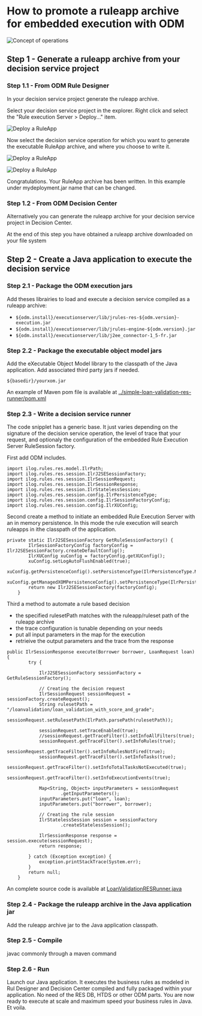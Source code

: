 # How to promote a ruleapp archive for embedded execution with ODM

![Concept of operations](ODM-embedded-jse-exec.jpg "Concept of operations")

## Step 1 - Generate a ruleapp archive from your decision service project
### Step 1.1 - From ODM Rule Designer
In your decision service project generate the ruleapp archive.

Select your decision service project in the explorer. Right click and select the "Rule execution Server > Deploy..." item.

![Deploy a RuleApp](ODM-RuleDesigner-1.0.png "Concept of operations")

Now select the decision service operation for which you want to generate the executable RuleApp archive, and where you choose to write it.

![Deploy a RuleApp](ODM-RuleDesigner-1.1.png "Concept of operations")

![Deploy a RuleApp](ODM-RuleDesigner-1.2.png "Concept of operations")

Congratulations. Your RuleApp archive has been written. In this example under mydeployment.jar name that can be changed.

### Step 1.2 - From ODM Decision Center
Alternatively you can generate the ruleapp archive for your decision service project in Decision Center.

At the end of this step you have obtained a ruleapp archive downloaded on your file system

## Step 2 - Create a Java application to execute the decision service

### Step 2.1 - Package the ODM execution jars
Add theses librairies to load and execute a decision service compiled as a ruleapp archive:
* `${odm.install}/executionserver/lib/jrules-res-${odm.version}-execution.jar`
* `${odm.install}/executionserver/lib/jrules-engine-${odm.version}.jar`
* `${odm.install}/executionserver/lib/j2ee_connector-1_5-fr.jar`

### Step 2.2 - Package the executable object model jars
Add the eXecutable Object Model library to the classpath of the Java application. Add associated third party jars if needed.

`${basedir}/yourxom.jar`

An example of Maven pom file is available at [../simple-loan-validation-res-runner/pom.xml](pom.xml)

### Step 2.3 - Write a decision service runner
The code snipplet has a generic base. It just varies depending on the signature of the decision service operation, the level of trace that your request, and optionaly the configuration of the embedded Rule Execution Server RuleSession factory.

First add ODM includes.

```console
import ilog.rules.res.model.IlrPath;
import ilog.rules.res.session.IlrJ2SESessionFactory;
import ilog.rules.res.session.IlrSessionRequest;
import ilog.rules.res.session.IlrSessionResponse;
import ilog.rules.res.session.IlrStatelessSession;
import ilog.rules.res.session.config.IlrPersistenceType;
import ilog.rules.res.session.config.IlrSessionFactoryConfig;
import ilog.rules.res.session.config.IlrXUConfig;
```

Second create a method to initiate an embedded Rule Execution Server with an in memory persistence. In this mode the rule execution will search ruleapps in ithe classpath of the application.

```console
private static IlrJ2SESessionFactory GetRuleSessionFactory() {
		IlrSessionFactoryConfig factoryConfig = IlrJ2SESessionFactory.createDefaultConfig();
		IlrXUConfig xuConfig = factoryConfig.getXUConfig();
		xuConfig.setLogAutoFlushEnabled(true);
		xuConfig.getPersistenceConfig().setPersistenceType(IlrPersistenceType.MEMORY);
		xuConfig.getManagedXOMPersistenceConfig().setPersistenceType(IlrPersistenceType.MEMORY);
		return new IlrJ2SESessionFactory(factoryConfig);
	}
```

Third a method to automate a rule based decision
- the specified rulesetPath matches with the ruleapp/ruleset path of the ruleapp archive
- the trace configuration is tunable depending on your needs
- put all input parameters in the map for the execution
- retrieive the output parameters and the trace from the response

```console
public IlrSessionResponse execute(Borrower borrower, LoanRequest loan) {
		try {

			IlrJ2SESessionFactory sessionFactory =  GetRuleSessionFactory();

			// Creating the decision request
			IlrSessionRequest sessionRequest = sessionFactory.createRequest();
			String rulesetPath = "/loanvalidation/loan_validation_with_score_and_grade";
			sessionRequest.setRulesetPath(IlrPath.parsePath(rulesetPath));

			sessionRequest.setTraceEnabled(true);
			//sessionRequest.getTraceFilter().setInfoAllFilters(true);
			sessionRequest.getTraceFilter().setInfoRules(true);
			sessionRequest.getTraceFilter().setInfoRulesNotFired(true);
			sessionRequest.getTraceFilter().setInfoTasks(true);
			sessionRequest.getTraceFilter().setInfoTotalTasksNotExecuted(true);
			sessionRequest.getTraceFilter().setInfoExecutionEvents(true);

			Map<String, Object> inputParameters = sessionRequest
					.getInputParameters();
			inputParameters.put("loan", loan);
			inputParameters.put("borrower", borrower);

			// Creating the rule session
			IlrStatelessSession session = sessionFactory
					.createStatelessSession();

			IlrSessionResponse response = session.execute(sessionRequest);
			return response;

		} catch (Exception exception) {
			exception.printStackTrace(System.err);
		}
		return null;
	}
```
An complete source code is available at [LoanValidationRESRunner.java](../simple-loan-validation-res-runner/src/main/java/com/ibm/decisions/loanvalidation/LoanValidationRESRunner.java)

### Step 2.4 - Package the ruleapp archive in the Java application jar
Add the ruleapp archive jar to the Java application classpath.

### Step 2.5 - Compile
javac commonly through a maven command

### Step 2.6 - Run
Launch our Java application. It executes the business rules as modeled in Rul Designer and Decision Center compiled and fully packaged within your application. No need of the RES DB, HTDS or other ODM parts. You are now ready to execute at scale and maximum speed your business rules in Java. Et voila. 
